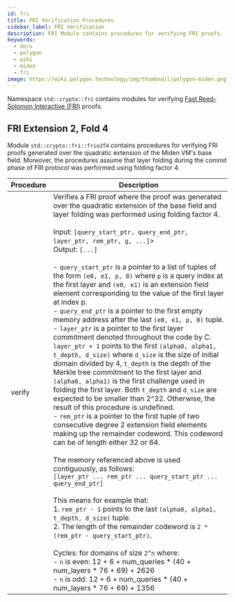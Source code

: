 ```yaml
---
id: fri
title: FRI Verification Procedures
sidebar_label: FRI Verification
description: FRI Module contains procedures for verifying FRI proofs.
keywords:
  - docs
  - polygon
  - wiki
  - miden
  - fri
image: https://wiki.polygon.technology/img/thumbnail/polygon-miden.png
---
```


Namespace `std::crypto::fri` contains modules for verifying [Fast Reed-Solomon Interactive (FRI)](https://eccc.weizmann.ac.il/report/2017/134/) proofs.

## FRI Extension 2, Fold 4

Module `std::crypto::fri::frie2f4` contains procedures for verifying FRI proofs generated over the quadratic extension of the Miden VM's base field. Moreover, the procedures assume that layer folding during the commit phase of FRI protocol was performed using folding factor 4.

| Procedure | Description |
| ----------- | ------------- |
| verify | Verifies a FRI proof where the proof was generated over the quadratic extension of the base field and layer folding was performed using folding factor 4.<br /><br />Input:  `[query_start_ptr, query_end_ptr, layer_ptr, rem_ptr, g, ...]`><br />Output: `[...]`<br /><br />- `query_start_ptr` is a pointer to a list of tuples of the form `(e0, e1, p, 0)` where `p` is a query index at the first layer and `(e0, e1)` is an extension field element corresponding to the value of the first layer at index p.<br />- `query_end_ptr` is a pointer to the first empty memory address after the last `(e0, e1, p, 0)` tuple.<br />- `layer_ptr` is a pointer to the first layer commitment denoted throughout the code by C. `layer_ptr + 1` points to the first `(alpha0, alpha1, t_depth, d_size)` where `d_size` is the size of initial domain divided by 4, `t_depth` is the depth of the Merkle tree commitment to the first layer and `(alpha0, alpha1)` is the first challenge used in folding the first layer. Both `t_depth` and `d_size` are expected to be smaller than 2^32. Otherwise, the result of this procedure is undefined.<br />- `rem_ptr` is a pointer to the first tuple of two consecutive degree 2 extension field elements making up the remainder codeword. This codeword can be of length either 32 or 64.<br /><br />The memory referenced above is used contiguously, as follows:<br />`[layer_ptr ... rem_ptr ... query_start_ptr ... query_end_ptr]`<br /><br />This means for example that:<br />1. `rem_ptr - 1` points to the last `(alpha0, alpha1, t_depth, d_size)` tuple.<br />2. The length of the remainder codeword is `2 * (rem_ptr - query_start_ptr)`.<br /><br />Cycles: for domains of size `2^n` where:<br />- `n` is even: 12 + 6 + num_queries * (40 + num_layers * 76 + 69) + 2626<br />- `n` is odd:  12 + 6 + num_queries * (40 + num_layers * 76 + 69) + 1356 |